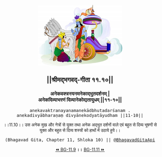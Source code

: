 <center><img src="../../asset/BG.png" alt="#API #bhagavadgitaapi #slok #nodejs #js #api #gitaapi #krishna #hinduism #vedic #ISKCON #shreemadbhagavadgita #technology"/>
<h2>||श्रीमद्‍भगवद्‍-गीता ११.१०||</h2>
<h3>अनेकवक्त्रनयनमनेकाद्भुतदर्शनम् |<br/>अनेकदिव्याभरणं दिव्यानेकोद्यतायुधम् ||११-१०||</h3>
<pre>anekavaktranayanamanekādbhutadarśanam .<br/>anekadivyābharaṇaṃ divyānekodyatāyudham ||11-10||</pre>
<p>।।11.10।। उस अनेक मुख और नेत्रों से युक्त तथा अनेक अद्भुत दर्शनों वाले एवं बहुत से दिव्य भूषणों से युक्त और बहुत से दिव्य शस्त्रों को हाथों में उठाये हुये।।</p>
<pre>(Bhagavad Gita, Chapter 11, Shloka 10) || <a href="https://twitter.com/bhagavadgitaapi">@BhagavadGitaApi</a></pre><a href="../../11/9">⏪  BG-11.9</a><b>        ।।        </b><a href="../../11/11">BG-11.11  ⏩</a></center>